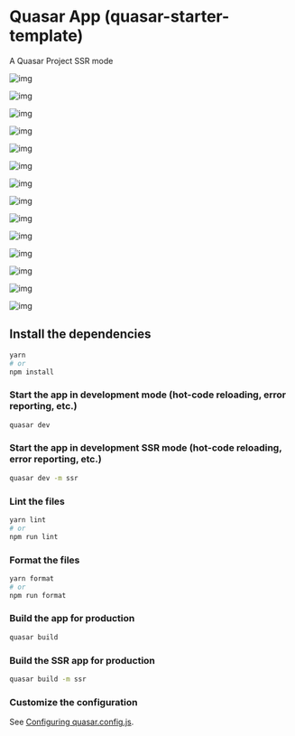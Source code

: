 # Quasar App (quasar-starter-template)

A Quasar Project SSR mode

![img](https://i.ibb.co/0fwCZKv/Vue-3-Starter-3.jpg)

![img](https://i.ibb.co/sRnf1zh/Vue-3-Starter-2.jpg)

![img](https://i.ibb.co/D9SwWjp/Untitled.png)

![img](https://i.ibb.co/GxVWsNW/Vue-3-Starter-1.jpg)

![img](https://i.ibb.co/Q6CXwwd/01.png)

![img](https://i.ibb.co/MfvdZ3c/00.png)

![img](https://i.ibb.co/GFpkcRk/2.png)

![img](https://i.ibb.co/FBvTgG1/3.png)

![img](https://i.ibb.co/wwYF4G2/4.png)

![img](https://i.ibb.co/J3fWP2Z/5.png)

![img](https://i.ibb.co/pKrD2cq/6.png)

![img](https://i.ibb.co/phks9XN/7.png)

![img](https://i.ibb.co/pyM6YWg/8.png)

![img](https://i.ibb.co/j3MX50W/9.png)

## Install the dependencies

```bash
yarn
# or
npm install
```

### Start the app in development mode (hot-code reloading, error reporting, etc.)

```bash
quasar dev
```

### Start the app in development SSR mode (hot-code reloading, error reporting, etc.)

```bash
quasar dev -m ssr
```

### Lint the files

```bash
yarn lint
# or
npm run lint
```

### Format the files

```bash
yarn format
# or
npm run format
```

### Build the app for production

```bash
quasar build
```

### Build the SSR app for production

```bash
quasar build -m ssr
```

### Customize the configuration

See [Configuring quasar.config.js](https://v2.quasar.dev/quasar-cli-vite/quasar-config-js).
